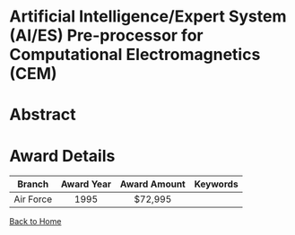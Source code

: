 
Artificial Intelligence/Expert System (AI/ES) Pre-processor for Computational Electromagnetics (CEM)
====================================================================================================

# Abstract


  

# Award Details

|Branch|Award Year|Award Amount|Keywords|
| :---: | :---: | :---: | :---: |
|Air Force|1995|$72,995||
  
  


[Back to Home](https://github.com/chrischow/dod_sbir_awards#830)